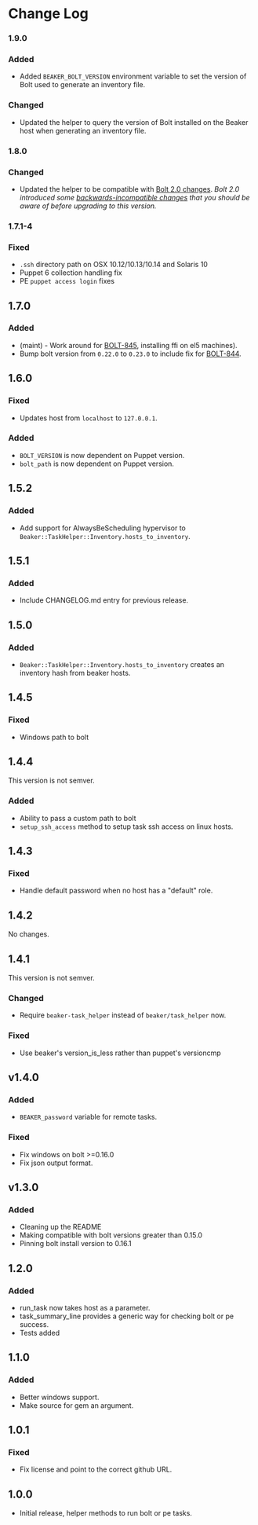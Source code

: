 # Change Log

### 1.9.0
### Added
- Added `BEAKER_BOLT_VERSION` environment variable to set the version of Bolt used to generate an inventory file.

### Changed
- Updated the helper to query the version of Bolt installed on the Beaker host when generating an inventory file.

### 1.8.0
### Changed
- Updated the helper to be compatible with [Bolt 2.0 changes](https://github.com/puppetlabs/bolt/blob/master/CHANGELOG.md). *Bolt 2.0 introduced some [backwards-incompatible changes](https://github.com/puppetlabs/bolt/blob/master/CHANGELOG.md#bolt-200-2020-02-19) that you should be aware of before upgrading to this version.*

### 1.7.1-4
### Fixed
- `.ssh` directory path on OSX 10.12/10.13/10.14 and Solaris 10
- Puppet 6 collection handling fix
- PE `puppet access login` fixes

## 1.7.0
### Added
- (maint) - Work around for [BOLT-845](https://tickets.puppetlabs.com/browse/BOLT-845), installing ffi on el5 machines).
- Bump bolt version from `0.22.0` to `0.23.0` to include fix for [BOLT-844](https://tickets.puppetlabs.com/browse/BOLT-844).

## 1.6.0
### Fixed
- Updates host from `localhost` to `127.0.0.1`.

### Added
- `BOLT_VERSION` is now dependent on Puppet version.
- `bolt_path` is now dependent on Puppet version.

## 1.5.2
### Added
- Add support for AlwaysBeScheduling hypervisor to `Beaker::TaskHelper::Inventory.hosts_to_inventory`.

## 1.5.1
### Added
- Include CHANGELOG.md entry for previous release.

## 1.5.0
### Added
- `Beaker::TaskHelper::Inventory.hosts_to_inventory` creates an inventory hash from beaker hosts.

## 1.4.5
### Fixed
- Windows path to bolt

## 1.4.4
This version is not semver.
### Added
- Ability to pass a custom path to bolt
- `setup_ssh_access` method to setup task ssh access on linux hosts.

## 1.4.3
### Fixed
- Handle default password when no host has a "default" role.

## 1.4.2
No changes.

## 1.4.1
This version is not semver.
### Changed
- Require `beaker-task_helper` instead of `beaker/task_helper` now.

### Fixed
- Use beaker's version_is_less rather than puppet's versioncmp

## v1.4.0
### Added
- `BEAKER_password` variable for remote tasks.

### Fixed
- Fix windows on bolt >=0.16.0
- Fix json output format.

## v1.3.0
### Added
- Cleaning up the README
- Making compatible with bolt versions greater than 0.15.0
- Pinning bolt install version to 0.16.1

## 1.2.0
### Added
- run_task now takes host as a parameter.
- task_summary_line provides a generic way for checking bolt or pe success.
- Tests added

## 1.1.0
### Added
- Better windows support.
- Make source for gem an argument.

## 1.0.1
### Fixed
- Fix license and point to the correct github URL.

## 1.0.0
- Initial release, helper methods to run bolt or pe tasks.
